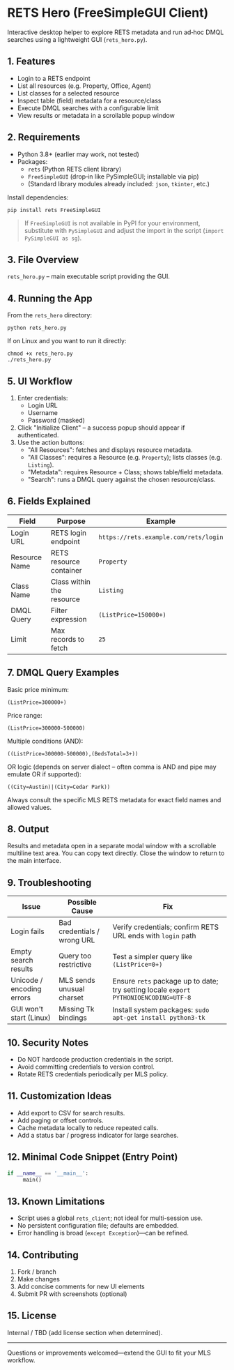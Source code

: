 # RETS Hero (FreeSimpleGUI Client)

Interactive desktop helper to explore RETS metadata and run ad‑hoc DMQL searches using a lightweight GUI (`rets_hero.py`).

## 1. Features

* Login to a RETS endpoint
* List all resources (e.g. Property, Office, Agent)
* List classes for a selected resource
* Inspect table (field) metadata for a resource/class
* Execute DMQL searches with a configurable limit
* View results or metadata in a scrollable popup window

## 2. Requirements

* Python 3.8+ (earlier may work, not tested)
* Packages:
  * `rets` (Python RETS client library)
  * `FreeSimpleGUI` (drop‑in like PySimpleGUI; installable via pip)
  * (Standard library modules already included: `json`, `tkinter`, etc.)

Install dependencies:

```Shell
pip install rets FreeSimpleGUI
```

> If `FreeSimpleGUI` is not available in PyPI for your environment, substitute with `PySimpleGUI` and adjust the import in the script (`import PySimpleGUI as sg`).

## 3. File Overview

`rets_hero.py` – main executable script providing the GUI.

## 4. Running the App

From the `rets_hero` directory:

```Shell
python rets_hero.py
```

If on Linux and you want to run it directly:

```Shell
chmod +x rets_hero.py
./rets_hero.py
```

## 5. UI Workflow

1. Enter credentials:
   * Login URL
   * Username
   * Password (masked)
2. Click "Initialize Client" – a success popup should appear if authenticated.
3. Use the action buttons:
   * "All Resources": fetches and displays resource metadata.
   * "All Classes": requires a Resource (e.g. `Property`); lists classes (e.g. `Listing`).
   * "Metadata": requires Resource + Class; shows table/field metadata.
   * "Search": runs a DMQL query against the chosen resource/class.

## 6. Fields Explained

| Field         | Purpose                   | Example                               |
| ------------- | ------------------------- | ------------------------------------- |
| Login URL     | RETS login endpoint       | `https://rets.example.com/rets/login` |
| Resource Name | RETS resource container   | `Property`                            |
| Class Name    | Class within the resource | `Listing`                             |
| DMQL Query    | Filter expression         | `(ListPrice=150000+)`                 |
| Limit         | Max records to fetch      | `25`                                  |

## 7. DMQL Query Examples

Basic price minimum:

```
(ListPrice=300000+)
```

Price range:

```
(ListPrice=300000-500000)
```

Multiple conditions (AND):

```
((ListPrice=300000-500000),(BedsTotal=3+))
```

OR logic (depends on server dialect – often comma is AND and pipe may emulate OR if supported):

```
((City=Austin)|(City=Cedar Park))
```

Always consult the specific MLS RETS metadata for exact field names and allowed values.

## 8. Output

Results and metadata open in a separate modal window with a scrollable multiline text area. You can copy text directly. Close the window to return to the main interface.

## 9. Troubleshooting

| Issue                     | Possible Cause              | Fix                                                                                  |
| ------------------------- | --------------------------- | ------------------------------------------------------------------------------------ |
| Login fails               | Bad credentials / wrong URL | Verify credentials; confirm RETS URL ends with `login` path                          |
| Empty search results      | Query too restrictive       | Test a simpler query like `(ListPrice=0+)`                                           |
| Unicode / encoding errors | MLS sends unusual charset   | Ensure `rets` package up to date; try setting locale `export PYTHONIOENCODING=UTF-8` |
| GUI won't start (Linux)   | Missing Tk bindings         | Install system packages: `sudo apt-get install python3-tk`                           |

## 10. Security Notes

* Do NOT hardcode production credentials in the script.
* Avoid committing credentials to version control.
* Rotate RETS credentials periodically per MLS policy.

## 11. Customization Ideas

* Add export to CSV for search results.
* Add paging or offset controls.
* Cache metadata locally to reduce repeated calls.
* Add a status bar / progress indicator for large searches.

## 12. Minimal Code Snippet (Entry Point)

```Python
if __name__ == '__main__':
	 main()
```

## 13. Known Limitations

* Script uses a global `rets_client`; not ideal for multi-session use.
* No persistent configuration file; defaults are embedded.
* Error handling is broad (`except Exception`)—can be refined.

## 14. Contributing

1. Fork / branch
2. Make changes
3. Add concise comments for new UI elements
4. Submit PR with screenshots (optional)

## 15. License

Internal / TBD (add license section when determined).

***

Questions or improvements welcomed—extend the GUI to fit your MLS workflow.
